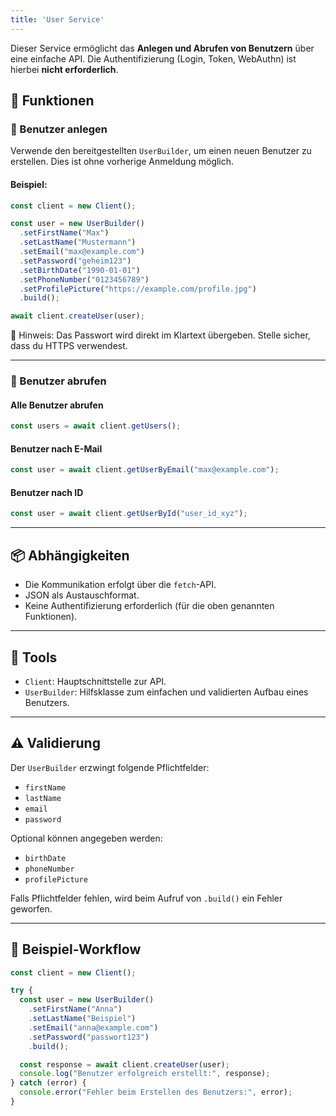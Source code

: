 ```yaml
---
title: 'User Service'
---
```


Dieser Service ermöglicht das **Anlegen und Abrufen von Benutzern** über eine einfache API. Die Authentifizierung (Login, Token, WebAuthn) ist hierbei **nicht erforderlich**.

## 🚀 Funktionen

### 🔹 Benutzer anlegen

Verwende den bereitgestellten `UserBuilder`, um einen neuen Benutzer zu erstellen. Dies ist ohne vorherige Anmeldung möglich.

#### Beispiel:

```js
const client = new Client();

const user = new UserBuilder()
  .setFirstName("Max")
  .setLastName("Mustermann")
  .setEmail("max@example.com")
  .setPassword("geheim123")
  .setBirthDate("1990-01-01")
  .setPhoneNumber("0123456789")
  .setProfilePicture("https://example.com/profile.jpg")
  .build();

await client.createUser(user);
```

🔐 Hinweis: Das Passwort wird direkt im Klartext übergeben. Stelle sicher, dass du HTTPS verwendest.

---

### 🔹 Benutzer abrufen

#### Alle Benutzer abrufen

```js
const users = await client.getUsers();
```

#### Benutzer nach E-Mail

```js
const user = await client.getUserByEmail("max@example.com");
```

#### Benutzer nach ID

```js
const user = await client.getUserById("user_id_xyz");
```

---

## 📦 Abhängigkeiten

* Die Kommunikation erfolgt über die `fetch`-API.
* JSON als Austauschformat.
* Keine Authentifizierung erforderlich (für die oben genannten Funktionen).

---

## 🧰 Tools

* `Client`: Hauptschnittstelle zur API.
* `UserBuilder`: Hilfsklasse zum einfachen und validierten Aufbau eines Benutzers.

---

## ⚠️ Validierung

Der `UserBuilder` erzwingt folgende Pflichtfelder:

* `firstName`
* `lastName`
* `email`
* `password`

Optional können angegeben werden:

* `birthDate`
* `phoneNumber`
* `profilePicture`

Falls Pflichtfelder fehlen, wird beim Aufruf von `.build()` ein Fehler geworfen.

---

## 📝 Beispiel-Workflow

```js
const client = new Client();

try {
  const user = new UserBuilder()
    .setFirstName("Anna")
    .setLastName("Beispiel")
    .setEmail("anna@example.com")
    .setPassword("passwort123")
    .build();

  const response = await client.createUser(user);
  console.log("Benutzer erfolgreich erstellt:", response);
} catch (error) {
  console.error("Fehler beim Erstellen des Benutzers:", error);
}
```
